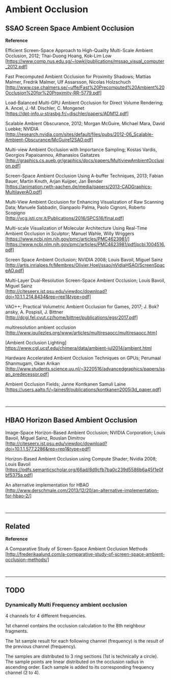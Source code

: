 

# Ambient Occlusion

## SSAO Screen Space Ambient Occlusion 

**Reference**

Efficient Screen-Space Approach to High-Quality Multi-Scale Ambient Occlusion, 2012; Thai-Duong Hoang, Kok-Lim Low<br/>
[https://www.comp.nus.edu.sg/~lowkl/publications/mssao_visual_computer_2012.pdf]

Fast Precomputed Ambient Occlusion for Proximity Shadows; Mattias Malmer, Fredrik Malmer, Ulf Assarsson, Nicolas Holzschuch<br/>
[http://www.cse.chalmers.se/~uffe/Fast%20Precomputed%20Ambient%20Occlusion%20for%20Proximity-RR-5779.pdf]

Load-Balanced Multi-GPU Ambient Occlusion for Direct Volume Rendering; A. Ancel, J.-M. Dischler, C. Mongenet<br/>
[https://dpt-info.u-strasbg.fr/~dischler/papers/ADM12.pdf]

Scalable Ambient Obscurance, 2012; Morgan McGuire, Michael Mara, David Luebke; NVIDIA<br/>
[http://research.nvidia.com/sites/default/files/pubs/2012-06_Scalable-Ambient-Obscurance/McGuire12SAO.pdf]

Multi-view Ambient Occlusion with Importance Sampling; Kostas Vardis, Georgios Papaioannou, Athanasios Gaitatzes<br/>
[http://graphics.cs.aueb.gr/graphics/docs/papers/MultiviewAmbientOcclusion.pdf]

Screen-Space Ambient Occlusion Using A-buffer Techniques, 2013; Fabian Bauer, Martin Knuth, Arjan Kuijper, Jan Bender<br/>
[https://animation.rwth-aachen.de/media/papers/2013-CADGraphics-MultilayerAO.pdf]

Multi-View Ambient Occlusion for Enhancing Visualization of Raw Scanning Data; Manuele Sabbadin, Gianpaolo Palma, Paolo Cignoni, Roberto Scopigno<br/>
[http://vcg.isti.cnr.it/Publications/2016/SPCS16/final.pdf]

Multi-scale Visualization of Molecular Architecture Using Real-Time Ambient Occlusion in Sculptor; Manuel Wahle, Willy Wriggers<br/>
[https://www.ncbi.nlm.nih.gov/pmc/articles/PMC4623981/]<br/>
[https://www.ncbi.nlm.nih.gov/pmc/articles/PMC4623981/pdf/pcbi.1004516.pdf]

Screen Space Ambient Occlusion; NVIDIA 2008; Louis Bavoil, Miguel Sainz<br/>
[http://artis.inrialpes.fr/Membres/Olivier.Hoel/ssao/nVidiaHSAO/ScreenSpaceAO.pdf]

Multi-Layer Dual-Resolution Screen-Space Ambient Occlusion; Louis Bavoil, Miguel Sainz<br/>
[http://citeseerx.ist.psu.edu/viewdoc/download?doi=10.1.1.214.8434&rep=rep1&type=pdf]

VAO++; Practical Volumetric Ambient Occlusion for Games, 2017; J. Bok?ansky, A. Pospisil, J. Bittner<br/>
[http://dcgi.fel.cvut.cz/home/bittner/publications/egsr2017.pdf]

multiresolution ambient occlusion<br/>
[http://www.iquilezles.org/www/articles/multiresaocc/multiresaocc.htm]

[Ambient Occlusion Lighting]<br/>
https://www.cgl.ucsf.edu/chimera/data/ambient-jul2014/ambient.html

Hardware Accelerated Ambient Occlusion Techniques on GPUs; Perumaal Shanmugam, Okan Arikan<br/>
[http://www.students.science.uu.nl/~3220516/advancedgraphics/papers/ssao_predecessor.pdf]

Ambient Occlusion Fields; Janne Kontkanen Samuli Laine<br/>
[https://users.aalto.fi/~laines9/publications/kontkanen2005i3d_paper.pdf]


<br><hr>
## HBAO Horizon Based Ambient Occlusion

Image-Space Horizon-Based Ambient Occlusion; NVIDIA Corporation; Louis Bavoil, Miguel Sainz, Rouslan Dimitrov<br/>
[http://citeseerx.ist.psu.edu/viewdoc/download?doi=10.1.1.577.2286&rep=rep1&type=pdf]

Horizon-Based Ambient Occlusion using Compute Shader; Nvidia 2008; Louis Bavoil<br/>
[https://pdfs.semanticscholar.org/66ad/8d9cfb7ba0c239d5586b6a45f1e0fbf5375a.pdf]

An alternative implementation for HBAO<br/>
[http://www.derschmale.com/2013/12/20/an-alternative-implementation-for-hbao-2/]


<br><hr>
## Related

**Reference**

A Comparative Study of Screen-Space Ambient Occlusion Methods<br/>
[http://frederikaalund.com/a-comparative-study-of-screen-space-ambient-occlusion-methods/]


<br><hr>
## TODO

### Dynamically Multi Frequency ambient occlusion


4 channels for 4 different frequencies.

1st channel contains the occlusion calculation to the 8th neighbour fragments.

The 1st sample result for each following channel (frequency) is the result of the previous channel (frequency).

The samples are distributed to 3 ring sections (1st is technically a circle).
The sample points are linear distributed on the occlusion radius in ascending order. Each sample is added to its corresponding frequency channel (2 to 4).